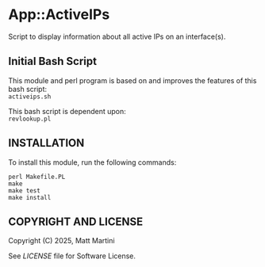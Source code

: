 # App::ActiveIPs

Script to display information about all active IPs on an interface(s).

## Initial Bash Script

This module and perl program is based on and improves the features of this bash script:  
`activeips.sh`  

This bash script is dependent upon:  
`revlookup.pl`  

## INSTALLATION
To install this module, run the following commands:  
  
	perl Makefile.PL  
	make  
	make test  
	make install  


## COPYRIGHT AND LICENSE

Copyright (C) 2025, Matt Martini  
  
See _LICENSE_ file for Software License.

